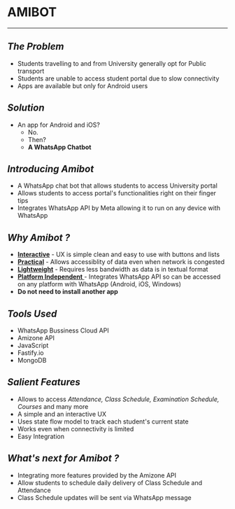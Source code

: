 # AMIBOT

---
## _The Problem_
- Students travelling to and from University generally opt for Public transport
- Students are unable to access student portal due to slow connectivity
- Apps are available but only for Android users

## _Solution_
- An app for Android and iOS? 
	- No. 
	- Then? 
	- **A WhatsApp Chatbot**

## _Introducing Amibot_
 - A WhatsApp chat bot that allows students to access University portal
 - Allows students to access portal's functionalities right on their finger tips
 - Integrates WhatsApp API by Meta allowing it to run on any device with WhatsApp 

## _Why Amibot ?_
- <u>**Interactive**</u> - UX is simple clean and easy to use with buttons and lists
- <u>**Practical**</u> - Allows accessiblity of data even when network is congested
- <u>**Lightweight**</u> - Requires less bandwidth as data is in textual format
- <u>**Platform Independent** </u>- Integrates WhatsApp API so can be accessed on any platform with WhatsApp (Android, iOS, Windows)
- **Do not need to install another app**

## _Tools Used_
- WhatsApp Bussiness Cloud API
- Amizone API 
- JavaScript
- Fastify.io
- MongoDB 

## _Salient Features_
- Allows to access _Attendance, Class Schedule, Examination Schedule, Courses_ and many more
- A simple and an interactive UX 
- Uses state flow model to track each student's current state
- Works even when connectivity is limited
- Easy Integration 

## _What's next for Amibot ?_
- Integrating more features provided by the Amizone API 
- Allow students to schedule daily delivery of Class Schedule and Attendance
- Class Schedule updates will be sent via WhatsApp message